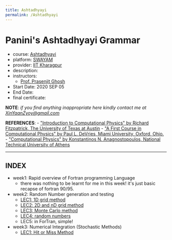 ```yaml
---
title: Ashtadhyayi
permalink: /Ashtadhyayi
---
```


# Panini's Ashtadhyayi Grammar
- course: [Ashtadhyayi](https://onlinecourses.nptel.ac.in/noc20_ph20)
- platform: [SWAYAM](https://swayam.gov.in/)
- provider: [IIT Kharagpur](https://www.iiserpune.ac.in/)
- description:  
- instructors:
  - [Prof. Prasenjit Ghosh](https://www.iiserpune.ac.in/people/faculty-details/73)
- Start Date: 2020 SEP 05
- End Date:
- final certificate:

**NOTE**: *if you find anything inappropriate here kindly contact me at XinYaanZyoy@gmail.com*

**REFERENCES**: 
    - ["Introduction to Computational Physics" by Richard Fitzpatrick, The University of Texas at Austin](http://farside.ph.utexas.edu/teaching/329/329.html)
    - ["A First Course in Computational Physics" by Paul L. DeVries, Miami University, Oxford, Ohio.](https://archive.org/details/PaulLDeVriesAFirstCourseInComputationalPhysicsWiley1984)
    - ["Computational Physics" by Konstantinos N. Anagnostopoulos, National Technical University of Athens](http://www.physics.ntua.gr/~konstant/ComputationalPhysics/Book/ComputationalPhysicsKNA.pdf)
    
______________
## INDEX
- week1: Rapid overview of Fortran programming Language
    - there was nothing to be learnt for me in this week! it's just basic recapse of fortran 90/95.
- week2: Random Number generation and testing
    - [LEC1: 1D grid method](/OCBooks/COMPHY/notes/week2/lec1)
    - [LEC2: 2D and nD grid method](/OCBooks/COMPHY/notes/week2/lec2)
    - [LEC3: Monte Carlo method](/OCBooks/COMPHY/notes/week2/lec3)
    - [LEC4: random numbers](/OCBooks/COMPHY/notes/week2/lec4)
    - LEC5: in ForTran, simple!
- week3: Numerical Integration (Stochastic Methods)
    - [LEC1: Hit or Miss Method](/OCBooks/COMPHY/notes/week3/lec1)
